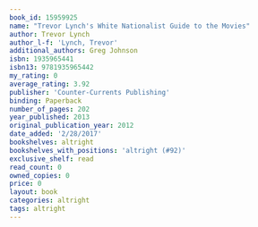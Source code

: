 ```yaml
---
book_id: 15959925
name: "Trevor Lynch's White Nationalist Guide to the Movies"
author: Trevor Lynch
author_l-f: 'Lynch, Trevor'
additional_authors: Greg Johnson
isbn: 1935965441
isbn13: 9781935965442
my_rating: 0
average_rating: 3.92
publisher: 'Counter-Currents Publishing'
binding: Paperback
number_of_pages: 202
year_published: 2013
original_publication_year: 2012
date_added: '2/28/2017'
bookshelves: altright
bookshelves_with_positions: 'altright (#92)'
exclusive_shelf: read
read_count: 0
owned_copies: 0
price: 0
layout: book
categories: altright
tags: altright
---
```

